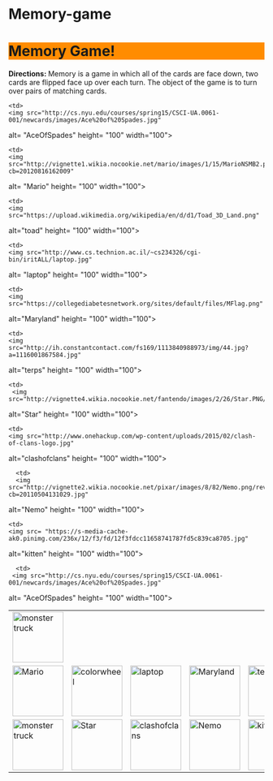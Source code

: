 # Memory-game
<!DOCTYPE html>
<html>
<html lang= "en-US">
  <head>
  <meta charset= "utf-8">
  <title> Memory Game </title>
  </head>
  
  <body>
  <h1 style= "background-color: #FF8C00"> Memory Game! </h1>
  <p> <b> Directions: </b> Memory is a game in which all of the cards are face down, two cards are flipped face up over each turn. The object of the game is to turn over pairs of matching cards. </p>
  </body>
<table style= "width:100%">
  <tr>
  
    <td> 
    <img src="http://cs.nyu.edu/courses/spring15/CSCI-UA.0061-001/newcards/images/Ace%20of%20Spades.jpg"
alt= "AceOfSpades" height= "100" width="100"> </td>

    <td>
    <img src="http://vignette1.wikia.nocookie.net/mario/images/1/15/MarioNSMB2.png/revision/latest?cb=20120816162009"
alt= "Mario" height= "100" width="100"> </td>

    <td> 
    <img src="https://upload.wikimedia.org/wikipedia/en/d/d1/Toad_3D_Land.png"
alt="toad" height= "100" width="100"> </td>

    <td> 
    <img src="http://www.cs.technion.ac.il/~cs234326/cgi-bin/iritALL/laptop.jpg"
alt= "laptop" height= "100" width="100"> </td>

    <td> 
    <img src="https://collegediabetesnetwork.org/sites/default/files/MFlag.png"
alt="Maryland" height= "100" width="100"> </td>
    
    <td>
    <img src="http://ih.constantcontact.com/fs169/1113840988973/img/44.jpg?a=1116001867584.jpg"
alt="terps" height= "100" width="100"> </td>
  </tr>
  
  <tr>
    <td> 
    <img src="http://media.hamptonroads.com/cache/files/images/1020581000.jpg"
alt= "monster truck" height= "100" width="100"> </td>
 
    <td> 
     <img src="http://vignette4.wikia.nocookie.net/fantendo/images/2/26/Star.PNG/revision/20090803173255.jpg"
alt="Star" height= "100" width="100"> </td>

    <td> 
    <img src="http://www.onehackup.com/wp-content/uploads/2015/02/clash-of-clans-logo.jpg"
alt="clashofclans" height= "100" width="100"> </td>
   
      <td> 
      <img src="http://vignette2.wikia.nocookie.net/pixar/images/8/82/Nemo.png/revision/latest?cb=20110504131029.jpg"
alt="Nemo" height= "100" width="100"> </td>
    
    <td> 
    <img src= "https://s-media-cache-ak0.pinimg.com/236x/12/f3/fd/12f3fdcc11658741787fd5c839ca8705.jpg"
alt="kitten" height= "100" width="100"> </td>
  
      <td> 
     <img src="http://cs.nyu.edu/courses/spring15/CSCI-UA.0061-001/newcards/images/Ace%20of%20Spades.jpg"
alt= "AceOfSpades" height= "100" width="100"> </td>
  </tr>
  
  <tr>
  <td> 
    <img src="http://vignette1.wikia.nocookie.net/mario/images/1/15/MarioNSMB2.png/revision/latest?cb=20120816162009.jpg"
alt= "Mario" height= "100" width="100"> </td>
 
  <td> 
  <img src="http://www.clker.com/cliparts/x/m/R/a/7/o/rainbow-of-colors.svg"
alt="colorwheel" height="100" width="100> </td>

  <td> 
    <img src="https://upload.wikimedia.org/wikipedia/en/d/d1/Toad_3D_Land.png"
alt="toad" height= "100" width="100"> </td>
  
  <td> 
  <img src="http://www.cs.technion.ac.il/~cs234326/cgi-bin/iritALL/laptop.jpg"
alt= "laptop" height= "100" width="100"> </td>

  <td> 
  <img src="https://collegediabetesnetwork.org/sites/default/files/MFlag.png"
alt="Maryland" height= "100" width="100"> </td>

  <td> 
  <img src="http://ih.constantcontact.com/fs169/1113840988973/img/44.jpg?a=1116001867584"
alt="terps" height= "100" width="100"> </td>
  </tr>
  
  <tr>
  <td> 
<img src="http://media.hamptonroads.com/cache/files/images/1020581000.jpg"
alt= "monster truck" height= "100" width="100"> </td>

  <td> 
  <img src="http://vignette4.wikia.nocookie.net/fantendo/images/2/26/Star.PNG/revision/20090803173255"
alt="Star" height= "100" width="100"> </td>

  <td> 
  <img src="http://www.onehackup.com/wp-content/uploads/2015/02/clash-of-clans-logo.jpg"
alt="clashofclans" height= "100" width="100"> </td>

  <td> 
    <img src="http://vignette2.wikia.nocookie.net/pixar/images/8/82/Nemo.png/revision/latest?cb=20110504131029"
alt="Nemo" height= "100" width="100"> </td>

  <td>
  <img src= "https://s-media-cache-ak0.pinimg.com/236x/12/f3/fd/12f3fdcc11658741787fd5c839ca8705.jpg"
alt="kitten" height= "100" width="100"> </td>

  <td> 
    <img src="http://www.clker.com/cliparts/x/m/R/a/7/o/rainbow-of-colors.svg"
alt="colorwheel" height= "100" width= "100"></td>

  </tr>
</table>

  </html>
